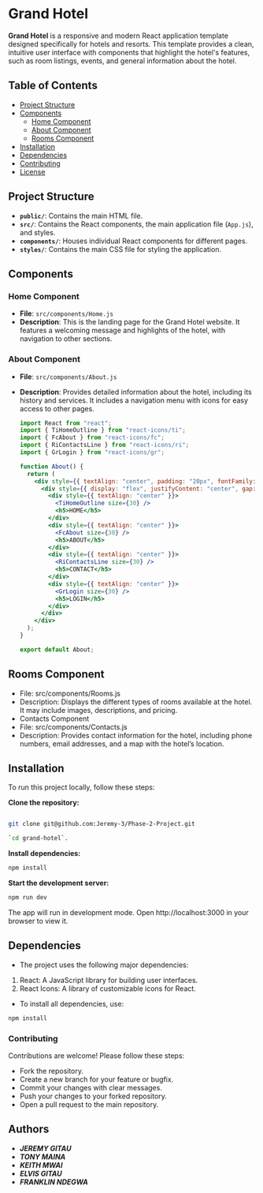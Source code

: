 # Grand Hotel

**Grand Hotel** is a responsive and modern React application template designed specifically for hotels and resorts. This template provides a clean, intuitive user interface with components that highlight the hotel's features, such as room listings, events, and general information about the hotel.

## Table of Contents

- [Project Structure](#project-structure)
- [Components](#components)
  - [Home Component](#home-component)
  - [About Component](#about-component)
  - [Rooms Component](#rooms-component)
- [Installation](#installation)
- [Dependencies](#dependencies)
- [Contributing](#contributing)
- [License](#license)

## Project Structure


- **`public/`**: Contains the main HTML file.
- **`src/`**: Contains the React components, the main application file (`App.js`), and styles.
- **`components/`**: Houses individual React components for different pages.
- **`styles/`**: Contains the main CSS file for styling the application.

## Components

### Home Component

- **File**: `src/components/Home.js`
- **Description**: This is the landing page for the Grand Hotel website. It features a welcoming message and highlights of the hotel, with navigation to other sections.

### About Component

- **File**: `src/components/About.js`
- **Description**: Provides detailed information about the hotel, including its history and services. It includes a navigation menu with icons for easy access to other pages.

  ```jsx
  import React from "react";
  import { TiHomeOutline } from "react-icons/ti";
  import { FcAbout } from "react-icons/fc";
  import { RiContactsLine } from "react-icons/ri";
  import { GrLogin } from "react-icons/gr";

  function About() {
    return (
      <div style={{ textAlign: "center", padding: "20px", fontFamily: "Arial, sans-serif" }}>
        <div style={{ display: "flex", justifyContent: "center", gap: "30px", alignItems: "center" }}>
          <div style={{ textAlign: "center" }}>
            <TiHomeOutline size={30} />
            <h5>HOME</h5>
          </div>
          <div style={{ textAlign: "center" }}>
            <FcAbout size={30} />
            <h5>ABOUT</h5>
          </div>
          <div style={{ textAlign: "center" }}>
            <RiContactsLine size={30} />
            <h5>CONTACT</h5>
          </div>
          <div style={{ textAlign: "center" }}>
            <GrLogin size={30} />
            <h5>LOGIN</h5>
          </div>
        </div>
      </div>
    );
  }

  export default About;
## Rooms Component
- File: src/components/Rooms.js
- Description: Displays the different types of rooms available at the hotel. It may include images, descriptions, and pricing.
- Contacts Component
- File: src/components/Contacts.js
- Description: Provides contact information for the hotel, including phone numbers, email addresses, and a map with the hotel’s location.

## Installation
To run this project locally, follow these steps:

**Clone the repository:**

```bash

git clone git@github.com:Jeremy-3/Phase-2-Project.git
```
```bash
`cd grand-hotel`.
```

**Install dependencies:**

```bash
npm install
```

**Start the development server:**

```bash
npm run dev
```
The app will run in development mode. Open http://localhost:3000 in your browser to view it.

## Dependencies
- The project uses the following major dependencies:

1. React: A JavaScript library for building user interfaces.
2. React Icons: A library of customizable icons for React.
- To install all dependencies, use:

```bash
npm install
```
### Contributing
Contributions are welcome! Please follow these steps:

- Fork the repository.
- Create a new branch for your feature or bugfix.
- Commit your changes with clear messages.
- Push your changes to your forked repository.
- Open a pull request to the main repository.

## Authors

- ***JEREMY GITAU***
- ***TONY MAINA***
- ***KEITH MWAI***
- ***ELVIS GITAU***
- ***FRANKLIN NDEGWA***
